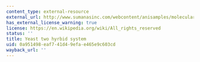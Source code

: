 ```yaml
---
content_type: external-resource
external_url: http://www.sumanasinc.com/webcontent/anisamples/molecularbiology/yeasttwohybrid.html
has_external_license_warning: true
license: https://en.wikipedia.org/wiki/All_rights_reserved
status: ''
title: Yeast two hyrbid system
uid: 0a951498-eaf7-41d4-9efa-e465e9c603cd
wayback_url: ''
---
```

